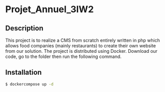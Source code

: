 # Projet_Annuel_3IW2

## Description

This project is to realize a CMS from scratch entirely written in php which allows food companies (mainly restaurants) to create their own website from our solution. 
The project is distributed using Docker. Download our code, go to the folder then run the following command.

## Installation

```bash
$ dockercompose up -d
```